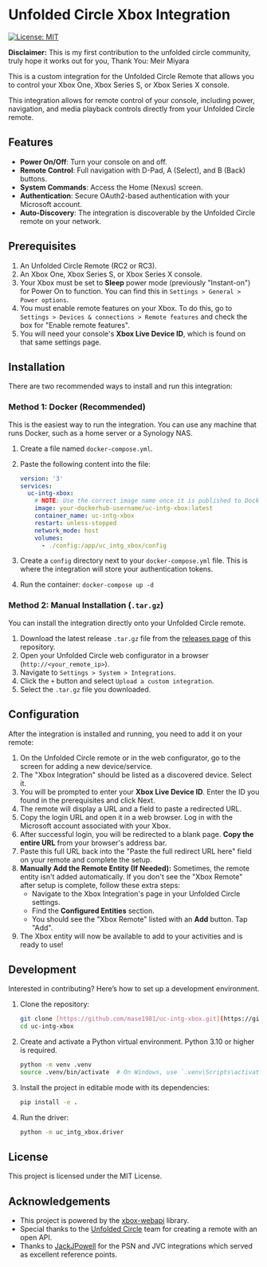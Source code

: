 # Unfolded Circle Xbox Integration

[![License: MIT](https://img.shields.io/badge/License-MIT-yellow.svg)](https://opensource.org/licenses/MIT)

**Disclaimer:** This is my first contribution to the unfolded circle community, truly hope it works out for you, Thank You: Meir Miyara

This is a custom integration for the Unfolded Circle Remote that allows you to control your Xbox One, Xbox Series S, or Xbox Series X console.

This integration allows for remote control of your console, including power, navigation, and media playback controls directly from your Unfolded Circle remote.

## Features

* **Power On/Off**: Turn your console on and off.
* **Remote Control**: Full navigation with D-Pad, A (Select), and B (Back) buttons.
* **System Commands**: Access the Home (Nexus) screen.
* **Authentication**: Secure OAuth2-based authentication with your Microsoft account.
* **Auto-Discovery**: The integration is discoverable by the Unfolded Circle remote on your network.

## Prerequisites

1.  An Unfolded Circle Remote (RC2 or RC3).
2.  An Xbox One, Xbox Series S, or Xbox Series X console.
3.  Your Xbox must be set to **Sleep** power mode (previously "Instant-on") for Power On to function. You can find this in `Settings > General > Power options`.
4.  You must enable remote features on your Xbox. To do this, go to `Settings > Devices & connections > Remote features` and check the box for "Enable remote features".
5.  You will need your console's **Xbox Live Device ID**, which is found on that same settings page.

## Installation

There are two recommended ways to install and run this integration:

### Method 1: Docker (Recommended)

This is the easiest way to run the integration. You can use any machine that runs Docker, such as a home server or a Synology NAS.

1.  Create a file named `docker-compose.yml`.
2.  Paste the following content into the file:

    ```yml
    version: '3'
    services:
      uc-intg-xbox:
        # NOTE: Use the correct image name once it is published to Docker Hub
        image: your-dockerhub-username/uc-intg-xbox:latest
        container_name: uc-intg-xbox
        restart: unless-stopped
        network_mode: host
        volumes:
          - ./config:/app/uc_intg_xbox/config
    ```

3.  Create a `config` directory next to your `docker-compose.yml` file. This is where the integration will store your authentication tokens.
4.  Run the container: `docker-compose up -d`

### Method 2: Manual Installation (`.tar.gz`)

You can install the integration directly onto your Unfolded Circle remote.

1.  Download the latest release `.tar.gz` file from the [releases page](https://github.com/mase1981/uc-intg-xbox/releases) of this repository.
2.  Open your Unfolded Circle web configurator in a browser (`http://<your_remote_ip>`).
3.  Navigate to `Settings > System > Integrations`.
4.  Click the `+` button and select `Upload a custom integration`.
5.  Select the `.tar.gz` file you downloaded.

## Configuration

After the integration is installed and running, you need to add it on your remote:

1.  On the Unfolded Circle remote or in the web configurator, go to the screen for adding a new device/service.
2.  The "Xbox Integration" should be listed as a discovered device. Select it.
3.  You will be prompted to enter your **Xbox Live Device ID**. Enter the ID you found in the prerequisites and click Next.
4.  The remote will display a URL and a field to paste a redirected URL.
5.  Copy the login URL and open it in a web browser. Log in with the Microsoft account associated with your Xbox.
6.  After successful login, you will be redirected to a blank page. **Copy the entire URL** from your browser's address bar.
7.  Paste this full URL back into the "Paste the full redirect URL here" field on your remote and complete the setup.
8.  **Manually Add the Remote Entity (If Needed):** Sometimes, the remote entity isn't added automatically. If you don't see the "Xbox Remote" after setup is complete, follow these extra steps:
    * Navigate to the Xbox Integration's page in your Unfolded Circle settings.
    * Find the **Configured Entities** section.
    * You should see the "Xbox Remote" listed with an **Add** button. Tap "Add".
9.  The Xbox entity will now be available to add to your activities and is ready to use!

## Development

Interested in contributing? Here’s how to set up a development environment.

1.  Clone the repository:
    ```bash
    git clone [https://github.com/mase1981/uc-intg-xbox.git](https://github.com/mase1981/uc-intg-xbox.git)
    cd uc-intg-xbox
    ```
2.  Create and activate a Python virtual environment. Python 3.10 or higher is required.
    ```bash
    python -m venv .venv
    source .venv/bin/activate  # On Windows, use `.venv\Scripts\activate`
    ```
3.  Install the project in editable mode with its dependencies:
    ```bash
    pip install -e .
    ```
4.  Run the driver:
    ```bash
    python -m uc_intg_xbox.driver
    ```

## License

This project is licensed under the MIT License.

## Acknowledgements

* This project is powered by the [xbox-webapi](https://github.com/OpenXbox/xbox-webapi-python) library.
* Special thanks to the [Unfolded Circle](https://www.unfoldedcircle.com/) team for creating a remote with an open API.
* Thanks to [JackJPowell](https://github.com/JackJPowell) for the PSN and JVC integrations which served as excellent reference points.